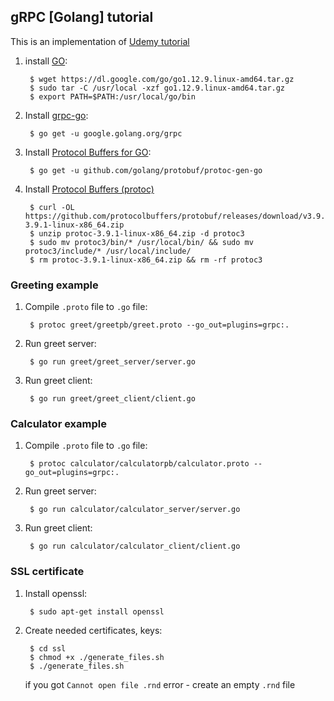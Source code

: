 ## gRPC [Golang] tutorial

This is an implementation of [Udemy tutorial](https://www.udemy.com/grpc-golang/)

1. install [GO](https://golang.org/):

        $ wget https://dl.google.com/go/go1.12.9.linux-amd64.tar.gz
        $ sudo tar -C /usr/local -xzf go1.12.9.linux-amd64.tar.gz
        $ export PATH=$PATH:/usr/local/go/bin

1. Install [grpc-go](https://github.com/grpc/grpc-go):

        $ go get -u google.golang.org/grpc

1. Install [Protocol Buffers for GO](https://github.com/golang/protobuf):

        $ go get -u github.com/golang/protobuf/protoc-gen-go

1. Install [Protocol Buffers (protoc)](https://github.com/protocolbuffers/protobuf/blob/master/src/README.md)

        $ curl -OL https://github.com/protocolbuffers/protobuf/releases/download/v3.9.1/protoc-3.9.1-linux-x86_64.zip
        $ unzip protoc-3.9.1-linux-x86_64.zip -d protoc3
        $ sudo mv protoc3/bin/* /usr/local/bin/ && sudo mv protoc3/include/* /usr/local/include/
        $ rm protoc-3.9.1-linux-x86_64.zip && rm -rf protoc3

### Greeting example

1. Compile `.proto` file to `.go` file:

        $ protoc greet/greetpb/greet.proto --go_out=plugins=grpc:.

1. Run greet server:

        $ go run greet/greet_server/server.go

1. Run greet client:

        $ go run greet/greet_client/client.go

### Calculator example

1. Compile `.proto` file to `.go` file:

        $ protoc calculator/calculatorpb/calculator.proto --go_out=plugins=grpc:.

1. Run greet server:

        $ go run calculator/calculator_server/server.go

1. Run greet client:

        $ go run calculator/calculator_client/client.go

### SSL certificate

1. Install openssl:

        $ sudo apt-get install openssl

2. Create needed certificates, keys:

        $ cd ssl
        $ chmod +x ./generate_files.sh
        $ ./generate_files.sh

    if you got `Cannot open file .rnd` error - create an empty `.rnd` file
